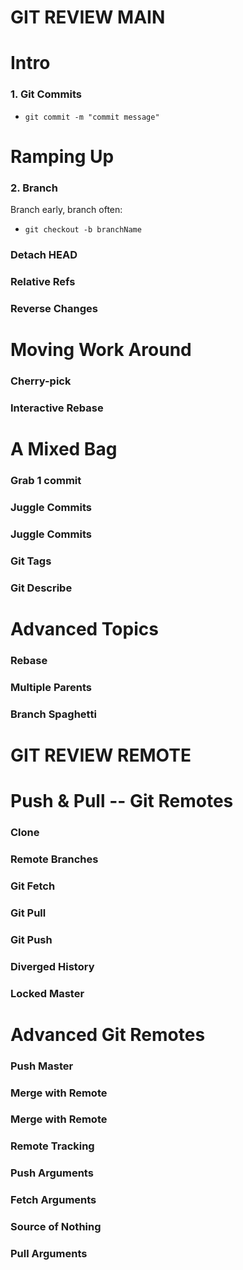 # GIT REVIEW MAIN

# Intro

### 1. Git Commits

- `git commit -m "commit message"`

# Ramping Up

### 2. Branch

Branch early, branch often:

- `git checkout -b branchName`

### Detach HEAD

### Relative Refs

### Reverse Changes

# Moving Work Around

### Cherry-pick

### Interactive Rebase

# A Mixed Bag

### Grab 1 commit

### Juggle Commits

### Juggle Commits

### Git Tags

### Git Describe

# Advanced Topics

### Rebase

### Multiple Parents

### Branch Spaghetti

# GIT REVIEW REMOTE

# Push & Pull -- Git Remotes

### Clone

### Remote Branches

### Git Fetch

### Git Pull

### Git Push

### Diverged History

### Locked Master

# Advanced Git Remotes

### Push Master

### Merge with Remote

### Merge with Remote

### Remote Tracking

### Push Arguments

### Fetch Arguments

### Source of Nothing

### Pull Arguments
